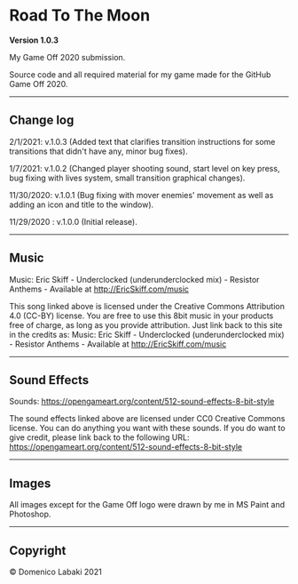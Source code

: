 # Road To The Moon

**Version 1.0.3**

My Game Off 2020 submission.

Source code and all required material for my game made for the GitHub Game Off 2020.

---

## Change log

2/1/2021: v.1.0.3 (Added text that clarifies transition instructions for some transitions that didn't have any, minor bug fixes).

1/7/2021: v.1.0.2 (Changed player shooting sound, start level on key press, bug fixing with lives system, small transition graphical changes).

11/30/2020: v.1.0.1 (Bug fixing with mover enemies' movement as well as adding an icon and title to the window).

11/29/2020 : v.1.0.0 (Initial release).

---

## Music

Music: Eric Skiff - Underclocked (underunderclocked mix) - Resistor Anthems - Available at http://EricSkiff.com/music

This song linked above is licensed under the Creative Commons Attribution 4.0 (CC-BY) license.
You are free to use this 8bit music in your products free of charge, as long as you provide attribution.
Just link back to this site in the credits as:
Music: Eric Skiff - Underclocked (underunderclocked mix) - Resistor Anthems - Available at http://EricSkiff.com/music

---

## Sound Effects

Sounds: https://opengameart.org/content/512-sound-effects-8-bit-style

The sound effects linked above are licensed under CC0 Creative Commons license. You can do anything you want with these sounds.
If you do want to give credit, please link back to the following URL: https://opengameart.org/content/512-sound-effects-8-bit-style

---

## Images

All images except for the Game Off logo were drawn by me in MS Paint and Photoshop.

---

## Copyright

© Domenico Labaki 2021
